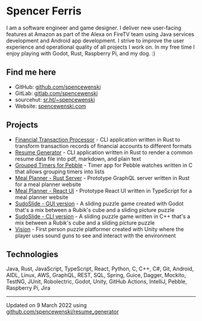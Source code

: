 # Spencer Ferris

I am a software engineer and game designer. I deliver new user-facing features at Amazon as part of the Alexa on FireTV
team using Java services development and Android app development. I strive to improve the user experience and
operational quality of all projects I work on. In my free time I enjoy playing with Godot, Rust, Raspberry Pi, and my
dog. :)

## Find me here
- GitHub: [github.com/spencewenski](https://github.com/spencewenski)
- GitLab: [gitlab.com/spencewenski](https://gitlab.com/spencewenski)
- sourcehut: [sr.ht/~spencewenski](https://sr.ht/~spencewenski)
- Website: [spencewenski.com](https://spencewenski.com)

## Projects
- [Financial Transaction Processor](https://gitlab.com/spencewenski/transaction_processor) - CLI application written in
  Rust to transform transaction records of financial accounts to different formats
- [Resume Generator](https://github.com/spencewenski/resume_generator) - CLI application written in Rust to render a
  common resume data file into pdf, markdown, and plain text
- [Grouped Timers for Pebble](https://gitlab.com/spencewenski/pebble_grouped_timers) - Timer app for Pebble watches
  written in C that allows grouping timers into lists
- [Meal Planner - Rust Server](https://git.sr.ht/~spencewenski/meal_planning) - Prototype GraphQL server written in Rust
  for a meal planner website
- [Meal Planner - React UI](https://git.sr.ht/~spencewenski/meal_planning_ui) - Prototype React UI written in TypeScript
  for a meal planner website
- [SudoSlide - GUI version](https://git.sr.ht/~spencewenski/SudoSlide) - A sliding puzzle game created with Godot that's
  a mix between a Rubik's cube and a sliding picture puzzle
- [SudoSlide - CLI version](https://github.com/spencewenski/sudoslide) - A sliding puzzle game written in C++ that's a
  mix between a Rubik's cube and a sliding picture puzzle
- [Vision](https://github.com/spencewenski/Vision) - First person puzzle platformer created with Unity where the player
  uses sound guns to see and interact with the environment

## Technologies
Java, Rust, JavaScript, TypeScript, React, Python, C, C++, C#, Git, Android, AIDL, Linux, AWS, GraphQL, REST, SQL, Spring, Guice, Dagger, Mockito, TestNG, JUnit, Robolectric, Godot, Unity, GitHub Actions, IntelliJ, Pebble, Raspberry Pi, Jira

---

Updated on 9 March 2022 using [github.com/spencewenski/resume_generator](https://github.com/spencewenski/resume_generator)
